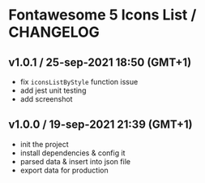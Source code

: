 # Fontawesome 5 Icons List / CHANGELOG

## v1.0.1 / 25-sep-2021 18:50 (GMT+1)

- fix `iconsListByStyle` function issue
- add jest unit testing
- add screenshot

## v1.0.0 / 19-sep-2021 21:39 (GMT+1)

- init the project
- install dependencies & config it
- parsed data & insert into json file
- export data for production
